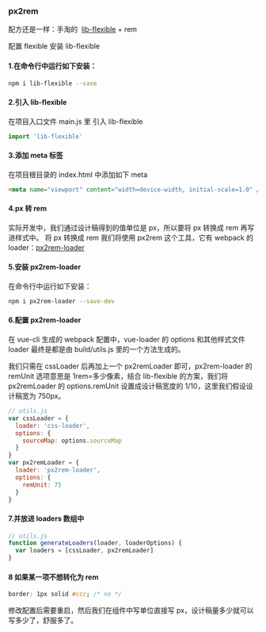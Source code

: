 ### px2rem

配方还是一样：手淘的  [lib-flexible](https://github.com/amfe/lib-flexible) + rem

配置 flexible
安装 lib-flexible

#### 1.在命令行中运行如下安装：

```bash
npm i lib-flexible --save
```

#### 2.引入 lib-flexible

在项目入口文件 main.js 里 引入 lib-flexible

```js
import 'lib-flexible'
```

#### 3.添加 meta 标签

在项目根目录的 index.html 中添加如下 meta

```html
<meta name="viewport" content="width=device-width, initial-scale=1.0" />
```

#### 4.px 转 rem

实际开发中，我们通过设计稿得到的值单位是 px，所以要将 px 转换成 rem 再写进样式中。
将 px 转换成 rem 我们将使用 px2rem 这个工具，它有 webpack 的 loader：[px2rem-loader](https://github.com/Jinjiang/px2rem-loader)

#### 5.安装 px2rem-loader

在命令行中运行如下安装：

```bash
npm i px2rem-loader --save-dev
```

#### 6.配置 px2rem-loader

在 vue-cli 生成的 webpack 配置中，vue-loader 的 options 和其他样式文件 loader 最终是都是由 build/utils.js 里的一个方法生成的。

我们只需在 cssLoader 后再加上一个 px2remLoader 即可，px2rem-loader 的 remUnit 选项意思是 1rem=多少像素，结合 lib-flexible 的方案，我们将 px2remLoader 的 options.remUnit 设置成设计稿宽度的 1/10，这里我们假设设计稿宽为 750px。

```js
// utils.js
var cssLoader = {
  loader: 'css-loader',
  options: {
    sourceMap: options.sourceMap
  }
}
var px2remLoader = {
  loader: 'px2rem-loader',
  options: {
    remUnit: 75
  }
}
```

#### 7.并放进 loaders 数组中

```js
// utils.js
function generateLoaders(loader, loaderOptions) {
  var loaders = [cssLoader, px2remLoader]
}
```

#### 8 如果某一项不想转化为 rem

```css
border: 1px solid #ccc; /* no */
```

修改配置后需要重启，然后我们在组件中写单位直接写 px，设计稿量多少就可以写多少了，舒服多了。
